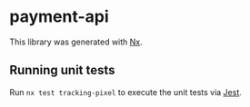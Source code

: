 # payment-api

This library was generated with [Nx](https://nx.dev).

## Running unit tests

Run `nx test tracking-pixel` to execute the unit tests via [Jest](https://jestjs.io).
